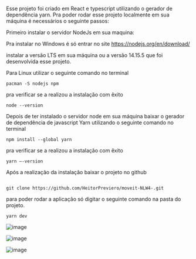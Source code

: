 Esse projeto foi criado em React e typescript utilizando o gerador de dependência yarn.
Pra poder rodar esse projeto localmente em sua máquina é necessários o seguinte passos:

Primeiro instalar o servidor NodeJs em sua maquina:  

Pra instalar no Windows é só entrar no site  https://nodejs.org/en/download/

instalar a versão LTS em sua máquina ou a versão 14.15.5 que foi desenvolvida esse projeto.

Para Linux utilizar o seguinte comando no terminal

```
pacman -S nodejs npm
```

pra verificar se a realizou a instalação com êxito 

```
node --version
```

Depois   de ter instalado o servidor node em sua máquina baixar o gerador de dependência de javascript Yarn utilizando o seguinte comando no terminal 

```
npm install --global yarn
```

pra verificar se a realizou a instalação com êxito 

```
yarn –-version
```

Após a realização da instalação baixar o projeto no github 
```

git clone https://github.com/HeitorPreviero/moveit-NLW4-.git

```

para poder rodar a aplicação só digitar o seguinte comando na pasta do projeto.

```
yarn dev 
```


![image](https://user-images.githubusercontent.com/53497302/109681311-1a193780-7b5c-11eb-84ac-e62f243ebc0e.png)

![image](https://user-images.githubusercontent.com/53497302/109681900-b0e5f400-7b5c-11eb-942e-3e243642bc0b.png)

![image](https://user-images.githubusercontent.com/53497302/109681980-c65b1e00-7b5c-11eb-897c-feb2e7a1fde2.png)

